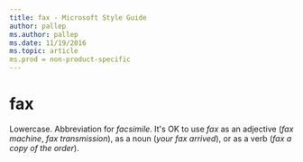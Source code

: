 ```yaml
---
title: fax - Microsoft Style Guide
author: pallep
ms.author: pallep
ms.date: 11/19/2016
ms.topic: article
ms.prod = non-product-specific
---
```


# fax

Lowercase. Abbreviation for *facsimile*. It's OK to use *fax* as an adjective (*fax machine*, *fax transmission*), as a noun (*your fax arrived*), or as a verb (*fax a copy of the order*). 
